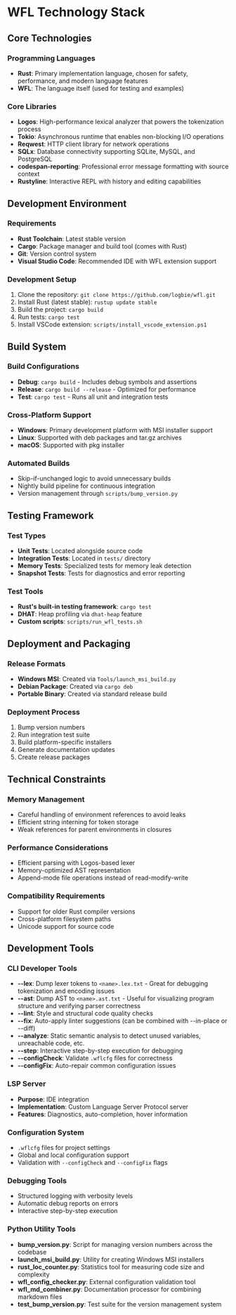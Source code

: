 # WFL Technology Stack

## Core Technologies

### Programming Languages
- **Rust**: Primary implementation language, chosen for safety, performance, and modern language features
- **WFL**: The language itself (used for testing and examples)

### Core Libraries
- **Logos**: High-performance lexical analyzer that powers the tokenization process
- **Tokio**: Asynchronous runtime that enables non-blocking I/O operations
- **Reqwest**: HTTP client library for network operations
- **SQLx**: Database connectivity supporting SQLite, MySQL, and PostgreSQL
- **codespan-reporting**: Professional error message formatting with source context
- **Rustyline**: Interactive REPL with history and editing capabilities

## Development Environment

### Requirements
- **Rust Toolchain**: Latest stable version
- **Cargo**: Package manager and build tool (comes with Rust)
- **Git**: Version control system
- **Visual Studio Code**: Recommended IDE with WFL extension support

### Development Setup
1. Clone the repository: `git clone https://github.com/logbie/wfl.git`
2. Install Rust (latest stable): `rustup update stable`
3. Build the project: `cargo build`
4. Run tests: `cargo test`
5. Install VSCode extension: `scripts/install_vscode_extension.ps1`

## Build System

### Build Configurations
- **Debug**: `cargo build` - Includes debug symbols and assertions
- **Release**: `cargo build --release` - Optimized for performance
- **Test**: `cargo test` - Runs all unit and integration tests

### Cross-Platform Support
- **Windows**: Primary development platform with MSI installer support
- **Linux**: Supported with deb packages and tar.gz archives
- **macOS**: Supported with pkg installer

### Automated Builds
- Skip-if-unchanged logic to avoid unnecessary builds
- Nightly build pipeline for continuous integration
- Version management through `scripts/bump_version.py`

## Testing Framework

### Test Types
- **Unit Tests**: Located alongside source code
- **Integration Tests**: Located in `tests/` directory
- **Memory Tests**: Specialized tests for memory leak detection
- **Snapshot Tests**: Tests for diagnostics and error reporting

### Test Tools
- **Rust's built-in testing framework**: `cargo test`
- **DHAT**: Heap profiling via `dhat-heap` feature
- **Custom scripts**: `scripts/run_wfl_tests.sh`

## Deployment and Packaging

### Release Formats
- **Windows MSI**: Created via `Tools/launch_msi_build.py`
- **Debian Package**: Created via `cargo deb`
- **Portable Binary**: Created via standard release build

### Deployment Process
1. Bump version numbers
2. Run integration test suite
3. Build platform-specific installers
4. Generate documentation updates
5. Create release packages

## Technical Constraints

### Memory Management
- Careful handling of environment references to avoid leaks
- Efficient string interning for token storage
- Weak references for parent environments in closures

### Performance Considerations
- Efficient parsing with Logos-based lexer
- Memory-optimized AST representation
- Append-mode file operations instead of read-modify-write

### Compatibility Requirements
- Support for older Rust compiler versions
- Cross-platform filesystem paths
- Unicode support for source code

## Development Tools

### CLI Developer Tools
- **--lex**: Dump lexer tokens to `<name>.lex.txt` - Great for debugging tokenization and encoding issues
- **--ast**: Dump AST to `<name>.ast.txt` - Useful for visualizing program structure and verifying parser correctness
- **--lint**: Style and structural code quality checks
- **--fix**: Auto-apply linter suggestions (can be combined with --in-place or --diff)
- **--analyze**: Static semantic analysis to detect unused variables, unreachable code, etc.
- **--step**: Interactive step-by-step execution for debugging
- **--configCheck**: Validate `.wflcfg` files for correctness
- **--configFix**: Auto-repair common configuration issues

### LSP Server
- **Purpose**: IDE integration
- **Implementation**: Custom Language Server Protocol server
- **Features**: Diagnostics, auto-completion, hover information

### Configuration System
- `.wflcfg` files for project settings
- Global and local configuration support
- Validation with `--configCheck` and `--configFix` flags

### Debugging Tools
- Structured logging with verbosity levels
- Automatic debug reports on errors
- Interactive step-by-step execution

### Python Utility Tools
- **bump_version.py**: Script for managing version numbers across the codebase
- **launch_msi_build.py**: Utility for creating Windows MSI installers
- **rust_loc_counter.py**: Statistics tool for measuring code size and complexity
- **wfl_config_checker.py**: External configuration validation tool
- **wfl_md_combiner.py**: Documentation processor for combining markdown files
- **test_bump_version.py**: Test suite for the version management system